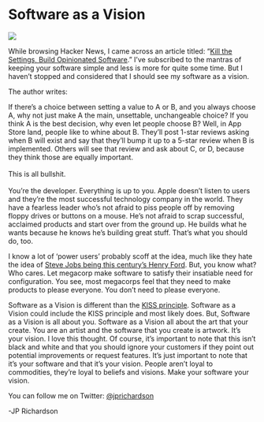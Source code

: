 <!--
id: 696422394
link: http://techneur.com/post/696422394/software-as-a-vision
slug: software-as-a-vision
date: Mon Jun 14 2010 00:33:00 GMT-0500 (CDT)
publish: 2010-06-014
tags: software-development, web-apps
-->


Software as a Vision
====================

![](http://media.tumblr.com/tumblr_l3s1o6OE9O1qzbc4f.jpg)

While browsing Hacker News, I came across an article titled: “[Kill the
Settings, Build Opinionated
Software](http://flyosity.com/iphone/kill-the-settings-build-opinionated-software.php).”
I’ve subscribed to the mantras of keeping your software simple and less
is more for quite some time. But I haven’t stopped and considered that I
should see my software as a vision.

The author writes:

If there’s a choice between setting a value to A or B, and you always
choose A, why not just make A the main, unsettable, unchangeable choice?
If you think A is the best decision, why even let people choose B? Well,
in App Store land, people like to whine about B. They’ll post 1-star
reviews asking when B will exist and say that they’ll bump it up to a
5-star review when B is implemented. Others will see that review and ask
about C, or D, because they think those are equally important.\
\
 This is all bullshit.\
\
 You’re the developer. Everything is up to you. Apple doesn’t listen to
users and they’re the most successful technology company in the world.
They have a fearless leader who’s not afraid to piss people off by
removing floppy drives or buttons on a mouse. He’s not afraid to scrap
successful, acclaimed products and start over from the ground up. He
builds what he wants because he knows he’s building great stuff. That’s
what you should do, too.

I know a lot of ‘power users’ probably scoff at the idea, much like they
hate the idea of [Steve Jobs being this century’s Henry
Ford](http://techneur.com/post/675685717/apple-is-the-new-ford). But,
you know what? Who cares. Let megacorp make software to satisfy their
insatiable need for configuration. You see, most megacorps feel that
they need to make products to please everyone. You don’t need to please
everyone.

Software as a Vision is different than the [KISS
principle](http://en.wikipedia.org/wiki/KISS_principle). Software as a
Vision could include the KISS principle and most likely does. But,
Software as a Vision is all about you. Software as a Vision all about
the art that your create. You are an artist and the software that you
create is artwork. It’s your vision. I love this thought. Of course,
it’s important to note that this isn’t black and white and that you
should ignore your customers if they point out potential improvements or
request features. It’s just important to note that it’s your software
and that it’s your vision. People aren’t loyal to commodities, they’re
loyal to beliefs and visions. Make your software your vision.

You can follow me on Twitter:
[@jprichardson](http://twitter.com/jprichardson)

-JP Richardson

